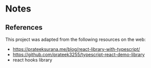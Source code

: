 # Notes

## References

This project was adapted from the following resources on the web:

- https://prateeksurana.me/blog/react-library-with-typescript/
- https://github.com/prateek3255/typescript-react-demo-library
- react hooks library
